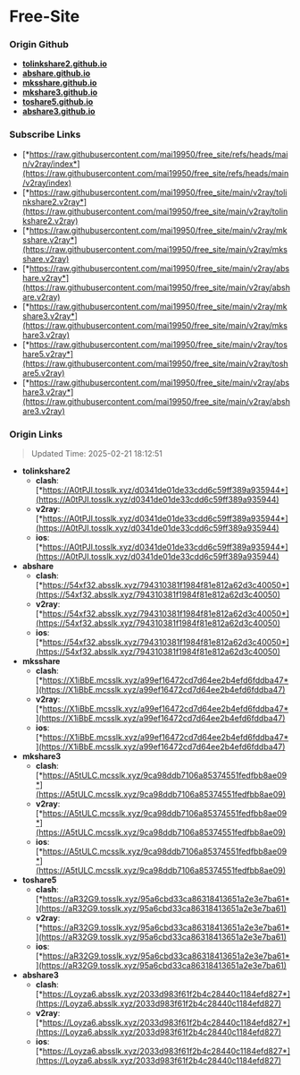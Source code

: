 # Free-Site

### Origin Github

- [**tolinkshare2.github.io**](https://github.com/tolinkshare2/tolinkshare2.github.io)
- [**abshare.github.io**](https://github.com/abshare/abshare.github.io)
- [**mksshare.github.io**](https://github.com/mksshare/mksshare.github.io)
- [**mkshare3.github.io**](https://github.com/mkshare3/mkshare3.github.io)
- [**toshare5.github.io**](https://github.com/toshare5/toshare5.github.io)
- [**abshare3.github.io**](https://github.com/abshare3/abshare3.github.io)

### Subscribe Links

- [*https://raw.githubusercontent.com/mai19950/free_site/refs/heads/main/v2ray/index*](https://raw.githubusercontent.com/mai19950/free_site/refs/heads/main/v2ray/index)
- [*https://raw.githubusercontent.com/mai19950/free_site/main/v2ray/tolinkshare2.v2ray*](https://raw.githubusercontent.com/mai19950/free_site/main/v2ray/tolinkshare2.v2ray)
- [*https://raw.githubusercontent.com/mai19950/free_site/main/v2ray/mksshare.v2ray*](https://raw.githubusercontent.com/mai19950/free_site/main/v2ray/mksshare.v2ray)
- [*https://raw.githubusercontent.com/mai19950/free_site/main/v2ray/abshare.v2ray*](https://raw.githubusercontent.com/mai19950/free_site/main/v2ray/abshare.v2ray)
- [*https://raw.githubusercontent.com/mai19950/free_site/main/v2ray/mkshare3.v2ray*](https://raw.githubusercontent.com/mai19950/free_site/main/v2ray/mkshare3.v2ray)
- [*https://raw.githubusercontent.com/mai19950/free_site/main/v2ray/toshare5.v2ray*](https://raw.githubusercontent.com/mai19950/free_site/main/v2ray/toshare5.v2ray)
- [*https://raw.githubusercontent.com/mai19950/free_site/main/v2ray/abshare3.v2ray*](https://raw.githubusercontent.com/mai19950/free_site/main/v2ray/abshare3.v2ray)

### Origin Links

> Updated Time: 2025-02-21 18:12:51

- **tolinkshare2**
  - **clash**: [*https://A0tPJI.tosslk.xyz/d0341de01de33cdd6c59ff389a935944*](https://A0tPJI.tosslk.xyz/d0341de01de33cdd6c59ff389a935944)
  - **v2ray**: [*https://A0tPJI.tosslk.xyz/d0341de01de33cdd6c59ff389a935944*](https://A0tPJI.tosslk.xyz/d0341de01de33cdd6c59ff389a935944)
  - **ios**: [*https://A0tPJI.tosslk.xyz/d0341de01de33cdd6c59ff389a935944*](https://A0tPJI.tosslk.xyz/d0341de01de33cdd6c59ff389a935944)
- **abshare**
  - **clash**: [*https://54xf32.absslk.xyz/794310381f1984f81e812a62d3c40050*](https://54xf32.absslk.xyz/794310381f1984f81e812a62d3c40050)
  - **v2ray**: [*https://54xf32.absslk.xyz/794310381f1984f81e812a62d3c40050*](https://54xf32.absslk.xyz/794310381f1984f81e812a62d3c40050)
  - **ios**: [*https://54xf32.absslk.xyz/794310381f1984f81e812a62d3c40050*](https://54xf32.absslk.xyz/794310381f1984f81e812a62d3c40050)
- **mksshare**
  - **clash**: [*https://X1iBbE.mcsslk.xyz/a99ef16472cd7d64ee2b4efd6fddba47*](https://X1iBbE.mcsslk.xyz/a99ef16472cd7d64ee2b4efd6fddba47)
  - **v2ray**: [*https://X1iBbE.mcsslk.xyz/a99ef16472cd7d64ee2b4efd6fddba47*](https://X1iBbE.mcsslk.xyz/a99ef16472cd7d64ee2b4efd6fddba47)
  - **ios**: [*https://X1iBbE.mcsslk.xyz/a99ef16472cd7d64ee2b4efd6fddba47*](https://X1iBbE.mcsslk.xyz/a99ef16472cd7d64ee2b4efd6fddba47)
- **mkshare3**
  - **clash**: [*https://A5tULC.mcsslk.xyz/9ca98ddb7106a85374551fedfbb8ae09*](https://A5tULC.mcsslk.xyz/9ca98ddb7106a85374551fedfbb8ae09)
  - **v2ray**: [*https://A5tULC.mcsslk.xyz/9ca98ddb7106a85374551fedfbb8ae09*](https://A5tULC.mcsslk.xyz/9ca98ddb7106a85374551fedfbb8ae09)
  - **ios**: [*https://A5tULC.mcsslk.xyz/9ca98ddb7106a85374551fedfbb8ae09*](https://A5tULC.mcsslk.xyz/9ca98ddb7106a85374551fedfbb8ae09)
- **toshare5**
  - **clash**: [*https://aR32G9.tosslk.xyz/95a6cbd33ca86318413651a2e3e7ba61*](https://aR32G9.tosslk.xyz/95a6cbd33ca86318413651a2e3e7ba61)
  - **v2ray**: [*https://aR32G9.tosslk.xyz/95a6cbd33ca86318413651a2e3e7ba61*](https://aR32G9.tosslk.xyz/95a6cbd33ca86318413651a2e3e7ba61)
  - **ios**: [*https://aR32G9.tosslk.xyz/95a6cbd33ca86318413651a2e3e7ba61*](https://aR32G9.tosslk.xyz/95a6cbd33ca86318413651a2e3e7ba61)
- **abshare3**
  - **clash**: [*https://Loyza6.absslk.xyz/2033d983f61f2b4c28440c1184efd827*](https://Loyza6.absslk.xyz/2033d983f61f2b4c28440c1184efd827)
  - **v2ray**: [*https://Loyza6.absslk.xyz/2033d983f61f2b4c28440c1184efd827*](https://Loyza6.absslk.xyz/2033d983f61f2b4c28440c1184efd827)
  - **ios**: [*https://Loyza6.absslk.xyz/2033d983f61f2b4c28440c1184efd827*](https://Loyza6.absslk.xyz/2033d983f61f2b4c28440c1184efd827)
